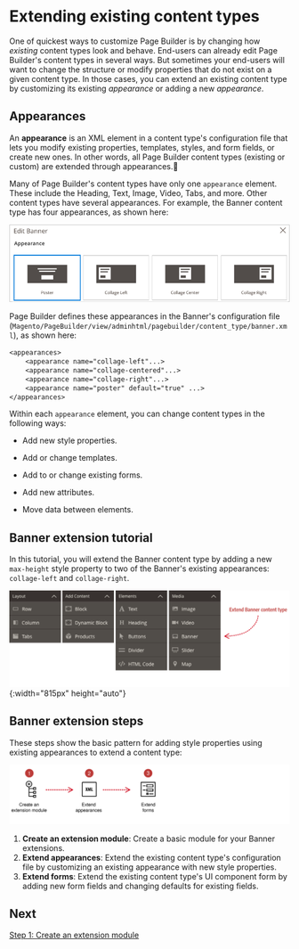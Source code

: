 # Extending existing content types

One of quickest ways to customize Page Builder is by changing how _existing_ content types look and behave. End-users can already edit Page Builder's content types in several ways. But sometimes your end-users will want to change the structure or modify properties that do not exist on a given content type. In those cases, you can extend an existing content type by customizing its existing _appearance_ or adding a new _appearance_.

## Appearances

An **appearance** is an XML element in a content type's configuration file that lets you modify existing properties, templates, styles, and form fields, or create new ones. In other words, all Page Builder content types (existing or custom) are extended through appearances.

Many of Page Builder's content types have only one `appearance` element. These include the Heading, Text, Image, Video, Tabs, and more. Other content types have several appearances. For example, the Banner content type has four appearances, as shown here:

![banner-appearances](../images/banner-appearances.png)  

Page Builder defines these appearances in the Banner's configuration file (`Magento/PageBuilder/view/adminhtml/pagebuilder/content_type/banner.xml`), as shown here:

```
<appearances>
    <appearance name="collage-left"...>
    <appearance name="collage-centered"...>
    <appearance name="collage-right"...>
    <appearance name="poster" default="true" ...>
</appearances>
```

Within each `appearance` element, you can change content types in the following ways:

- Add new style properties.

- Add or change templates.
- Add to or change existing forms.
- Add new attributes.
- Move data between elements.

## Banner extension tutorial

In this tutorial, you will extend the Banner content type by adding a new `max-height` style property to two of the Banner's existing appearances: `collage-left` and `collage-right`.

![Page Builder Banner menu item](../images/extend-banner-menu.png){:width="815px" height="auto"}

## Banner extension steps

These steps show the basic pattern for adding style properties using existing appearances to extend a content type:

![Creating Custom Content Types](../images/extension-steps-overview.svg)

1. **Create an extension module**: Create a basic module for your Banner extensions.
2. **Extend appearances**: Extend the existing content type's configuration file by customizing an existing appearance with new style properties.
3. **Extend forms**: Extend the existing content type's UI component form by adding new form fields and changing defaults for existing fields.

## Next

[Step 1: Create an extension module](step-1-create-extension-module.md)

